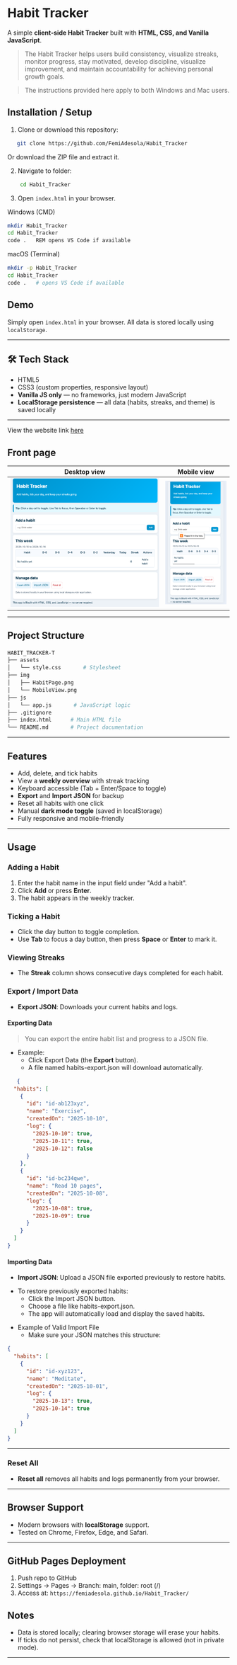 # Habit Tracker

A simple **client-side Habit Tracker** built with **HTML, CSS, and Vanilla JavaScript**.

> The Habit Tracker helps users build consistency, visualize streaks, monitor progress, stay motivated, develop discipline, visualize improvement, and maintain accountability for achieving personal growth goals.

> The instructions provided here apply to both Windows and Mac users.

## Installation / Setup
1. Clone or download this repository:
```bash
   git clone https://github.com/FemiAdesola/Habit_Tracker 
```
   Or download the ZIP file and extract it.

2. Navigate to folder: 
```bash 
    cd Habit_Tracker
```
3. Open `index.html` in your browser.


Windows (CMD)
```bash
mkdir Habit_Tracker
cd Habit_Tracker 
code .   REM opens VS Code if available 
```

macOS (Terminal)
```bash
mkdir -p Habit_Tracker
cd Habit_Tracker
code .   # opens VS Code if available
```

## Demo

Simply open `index.html` in your browser. All data is stored locally using `localStorage`.

---
## 🛠 Tech Stack
- HTML5
- CSS3 (custom properties, responsive layout)
- **Vanilla JS only** — no frameworks, just modern JavaScript  
- **LocalStorage persistence** — all data (habits, streaks, and theme) is saved locally  
---


View the website link [here](https://femi-habit-tracker.netlify.app/)

## Front page
| Desktop view | Mobile view|
|-------------|--------------|
| ![Habit Tracker](/img/HabitPage.png) | ![MobileView](/img/MobileView.png) |


---

## Project Structure
```bash
HABIT_TRACKER-T
├── assets
│   └── style.css       # Stylesheet
├── img
│   ├── HabitPage.png
│   └── MobileView.png
├── js
│   └── app.js       # JavaScript logic
├── .gitignore
├── index.html      # Main HTML file
└── README.md       # Project documentation
```
---

## Features

- Add, delete, and tick habits  
- View a **weekly overview** with streak tracking  
- Keyboard accessible (Tab + Enter/Space to toggle)  
- **Export** and **Import JSON** for backup  
- Reset all habits with one click  
- Manual **dark mode toggle** (saved in localStorage)  
- Fully responsive and mobile-friendly 
---

## Usage

### Adding a Habit

1. Enter the habit name in the input field under "Add a habit".
2. Click **Add** or press **Enter**.
3. The habit appears in the weekly tracker.

### Ticking a Habit

- Click the day button to toggle completion.
- Use **Tab** to focus a day button, then press **Space** or **Enter** to mark it.

### Viewing Streaks

- The **Streak** column shows consecutive days completed for each habit.

### Export / Import Data

- **Export JSON**: Downloads your current habits and logs.

#### Exporting  Data
> You can export the entire habit list and progress to a JSON file.

+ Example:
   * Click Export Data (the **Export** button).
   * A file named habits-export.json will download automatically.
```json
   {
  "habits": [
    {
      "id": "id-ab123xyz",
      "name": "Exercise",
      "createdOn": "2025-10-10",
      "log": {
        "2025-10-10": true,
        "2025-10-11": true,
        "2025-10-12": false
      }
    },
    {
      "id": "id-bc234qwe",
      "name": "Read 10 pages",
      "createdOn": "2025-10-08",
      "log": {
        "2025-10-08": true,
        "2025-10-09": true
      }
    }
  ]
}
```
#### Importing Data
- **Import JSON**: Upload a JSON file exported previously to restore habits.
+ To restore previously exported habits:
   * Click the Import JSON button.
   * Choose a file like habits-export.json.
   * The app will automatically load and display the saved habits.

* Example of Valid Import File
   + Make sure your JSON matches this structure:
```json
{
  "habits": [
    {
      "id": "id-xyz123",
      "name": "Meditate",
      "createdOn": "2025-10-01",
      "log": {
        "2025-10-13": true,
        "2025-10-14": true
      }
    }
  ]
}

```

---
### Reset All

- **Reset all** removes all habits and logs permanently from your browser.

---

## Browser Support

- Modern browsers with **localStorage** support.
- Tested on Chrome, Firefox, Edge, and Safari.

---

## GitHub Pages Deployment
1. Push repo to GitHub
2. Settings → Pages → Branch: main, folder: root (/)
3. Access at: `https://femiadesola.github.io/Habit_Tracker/`


## Notes

- Data is stored locally; clearing browser storage will erase your habits.
- If ticks do not persist, check that localStorage is allowed (not in private mode).

---